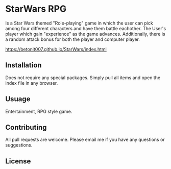 # StarWars RPG
Is a Star Wars themed "Role-playing" game in which the user can pick among four different characters and
have them battle eachother. The User's player which gain "experience" as the game advances. Additionally, there
is a random attack bonus for both the player and computer player.

https://betonit007.github.io/StarWars/index.html

## Installation
Does not require any special packages. Simply pull all items and open the index file in any browser.

## Usuage
Entertainment, RPG style game.

## Contributing
All pull requests are welcome. Please email me if you have any questions or suggestions.

## License
